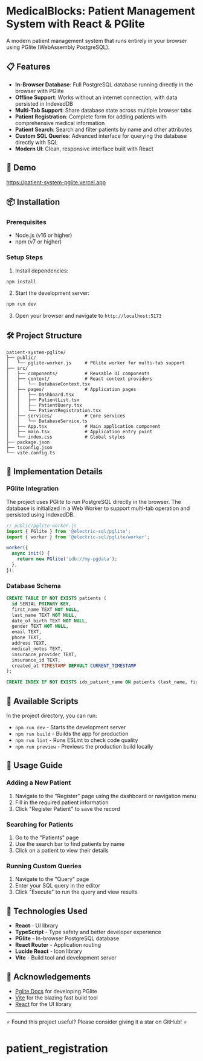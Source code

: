 # MedicalBlocks: Patient Management System with React & PGlite

A modern patient management system that runs entirely in your browser using PGlite (WebAssembly PostgreSQL).

## 📋 Features

- **In-Browser Database**: Full PostgreSQL database running directly in the browser with PGlite
- **Offline Support**: Works without an internet connection, with data persisted in IndexedDB
- **Multi-Tab Support**: Share database state across multiple browser tabs
- **Patient Registration**: Complete form for adding patients with comprehensive medical information
- **Patient Search**: Search and filter patients by name and other attributes
- **Custom SQL Queries**: Advanced interface for querying the database directly with SQL
- **Modern UI**: Clean, responsive interface built with React

## 🚀 Demo
https://patient-system-pglite.vercel.app


## 📦 Installation

### Prerequisites

- Node.js (v16 or higher)
- npm (v7 or higher)

### Setup Steps

1. Install dependencies:

```bash
npm install
```

2. Start the development server:

```bash
npm run dev
```

3. Open your browser and navigate to `http://localhost:5173`

## 🛠️ Project Structure

```
patient-system-pglite/
├── public/
│   └── pglite-worker.js     # PGlite worker for multi-tab support
├── src/
│   ├── components/          # Reusable UI components
│   ├── context/             # React context providers
│   │   └── DatabaseContext.tsx
│   ├── pages/               # Application pages
│   │   ├── Dashboard.tsx
│   │   ├── PatientList.tsx
│   │   ├── PatientQuery.tsx
│   │   └── PatientRegistration.tsx
│   ├── services/            # Core services
│   │   └── DatabaseService.ts
│   ├── App.tsx              # Main application component
│   ├── main.tsx             # Application entry point
│   └── index.css            # Global styles
├── package.json
├── tsconfig.json
└── vite.config.ts
```

## 🧩 Implementation Details

### PGlite Integration

The project uses PGlite to run PostgreSQL directly in the browser. The database is initialized in a Web Worker to support multi-tab operation and persisted using IndexedDB.

```typescript
// public/pglite-worker.js
import { PGlite } from '@electric-sql/pglite';
import { worker } from '@electric-sql/pglite/worker';

worker({
  async init() {
    return new PGlite('idb://my-pgdata');
  },
});
```

### Database Schema

```sql
CREATE TABLE IF NOT EXISTS patients (
  id SERIAL PRIMARY KEY,
  first_name TEXT NOT NULL,
  last_name TEXT NOT NULL,
  date_of_birth TEXT NOT NULL,
  gender TEXT NOT NULL,
  email TEXT,
  phone TEXT,
  address TEXT,
  medical_notes TEXT,
  insurance_provider TEXT,
  insurance_id TEXT,
  created_at TIMESTAMP DEFAULT CURRENT_TIMESTAMP
);

CREATE INDEX IF NOT EXISTS idx_patient_name ON patients (last_name, first_name);
```

## 🔧 Available Scripts

In the project directory, you can run:

- `npm run dev` - Starts the development server
- `npm run build` - Builds the app for production
- `npm run lint` - Runs ESLint to check code quality
- `npm run preview` - Previews the production build locally

## 📱 Usage Guide

### Adding a New Patient

1. Navigate to the "Register" page using the dashboard or navigation menu
2. Fill in the required patient information
3. Click "Register Patient" to save the record

### Searching for Patients

1. Go to the "Patients" page
2. Use the search bar to find patients by name
3. Click on a patient to view their details

### Running Custom Queries

1. Navigate to the "Query" page
2. Enter your SQL query in the editor
3. Click "Execute" to run the query and view results

## 🧪 Technologies Used

- **React** - UI library
- **TypeScript** - Type safety and better developer experience
- **PGlite** - In-browser PostgreSQL database
- **React Router** - Application routing
- **Lucide React** - Icon library
- **Vite** - Build tool and development server

## 🙏 Acknowledgements

- [Pglite Docs]([https://electric-sql.com/](https://pglite.dev/docs/)) for developing PGlite
- [Vite](https://vitejs.dev/) for the blazing fast build tool
- [React](https://reactjs.org/) for the UI library

---

⭐ Found this project useful? Please consider giving it a star on GitHub! ⭐
# patient_registration